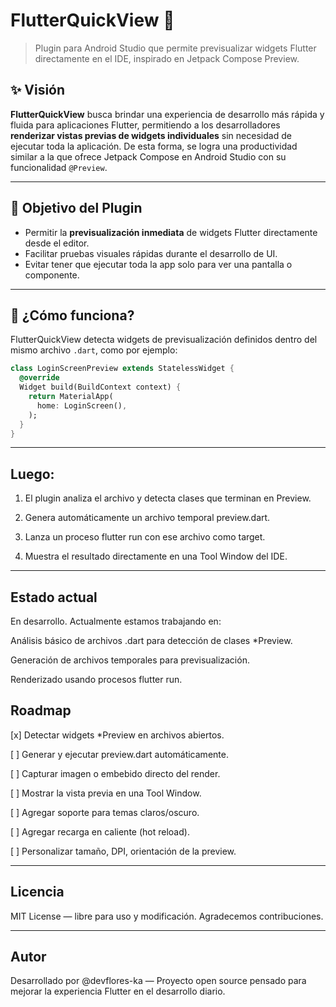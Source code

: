 # FlutterQuickView 🚀

> Plugin para Android Studio que permite previsualizar widgets Flutter directamente en el IDE, inspirado en Jetpack Compose Preview.

## ✨ Visión

**FlutterQuickView** busca brindar una experiencia de desarrollo más rápida y fluida para aplicaciones Flutter, permitiendo a los desarrolladores **renderizar vistas previas de widgets individuales** sin necesidad de ejecutar toda la aplicación. De esta forma, se logra una productividad similar a la que ofrece Jetpack Compose en Android Studio con su funcionalidad `@Preview`.

---

## 🎯 Objetivo del Plugin

- Permitir la **previsualización inmediata** de widgets Flutter directamente desde el editor.
- Facilitar pruebas visuales rápidas durante el desarrollo de UI.
- Evitar tener que ejecutar toda la app solo para ver una pantalla o componente.

---

## 🧩 ¿Cómo funciona?

FlutterQuickView detecta widgets de previsualización definidos dentro del mismo archivo `.dart`, como por ejemplo:

```dart
class LoginScreenPreview extends StatelessWidget {
  @override
  Widget build(BuildContext context) {
    return MaterialApp(
      home: LoginScreen(),
    );
  }
}
```
---
## Luego:

1. El plugin analiza el archivo y detecta clases que terminan en Preview.

2. Genera automáticamente un archivo temporal preview.dart.

3. Lanza un proceso flutter run con ese archivo como target.

4. Muestra el resultado directamente en una Tool Window del IDE.

---
## Estado actual

En desarrollo. Actualmente estamos trabajando en:

  Análisis básico de archivos .dart para detección de clases *Preview.

  Generación de archivos temporales para previsualización.

  Renderizado usando procesos flutter run.

## Roadmap

 [x] Detectar widgets *Preview en archivos abiertos.

 [ ] Generar y ejecutar preview.dart automáticamente.

 [ ] Capturar imagen o embebido directo del render.

 [ ] Mostrar la vista previa en una Tool Window.

 [ ] Agregar soporte para temas claros/oscuro.

 [ ] Agregar recarga en caliente (hot reload).

 [ ] Personalizar tamaño, DPI, orientación de la preview.

---
## Licencia

MIT License — libre para uso y modificación. Agradecemos contribuciones.

---
## Autor

Desarrollado por @devflores-ka — Proyecto open source pensado para mejorar la experiencia Flutter en el desarrollo diario.
